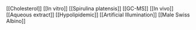 [[Cholesterol]]
[[In vitro]]
[[Spirulina platensis]]
[[GC-MS]]
[[In vivo]]
[[Aqueous extract]]
[[Hypolipidemic]]
[[Artificial Illumination]]
[[Male Swiss Albino]]
